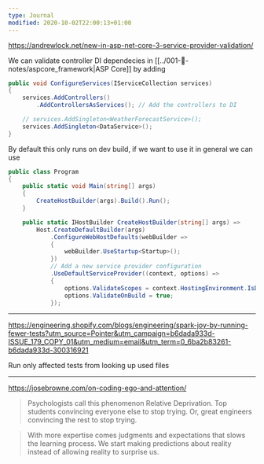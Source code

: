 ```yaml
---
type: Journal
modified: 2020-10-02T22:00:13+01:00
---
```


https://andrewlock.net/new-in-asp-net-core-3-service-provider-validation/

We can validate controller DI dependecies in [[../001-📓-notes/aspcore_framework|ASP Core]] by adding 
```csharp
public void ConfigureServices(IServiceCollection services)
{
    services.AddControllers()
        .AddControllersAsServices(); // Add the controllers to DI

    // services.AddSingleton<WeatherForecastService>();
    services.AddSingleton<DataService>();
}
```

By default this only runs on dev build, if we want to use it in general we can use

```csharp
public class Program
{
    public static void Main(string[] args)
    {
        CreateHostBuilder(args).Build().Run();
    }

    public static IHostBuilder CreateHostBuilder(string[] args) =>
        Host.CreateDefaultBuilder(args)
            .ConfigureWebHostDefaults(webBuilder =>
            {
                webBuilder.UseStartup<Startup>();
            })
            // Add a new service provider configuration
            .UseDefaultServiceProvider((context, options) =>
            {
                options.ValidateScopes = context.HostingEnvironment.IsDevelopment();
                options.ValidateOnBuild = true;
            });
```

---

https://engineering.shopify.com/blogs/engineering/spark-joy-by-running-fewer-tests?utm_source=Pointer&utm_campaign=b6dada933d-ISSUE_179_COPY_01&utm_medium=email&utm_term=0_6ba2b83261-b6dada933d-300316921

Run only affected tests from looking up used files

---

https://josebrowne.com/on-coding-ego-and-attention/
> Psychologists call this phenomenon Relative Deprivation. Top students convincing everyone else to stop trying. Or, great engineers convincing the rest to stop trying.

>With more expertise comes judgments and expectations that slows the learning process. We start making predictions about reality instead of allowing reality to surprise us.